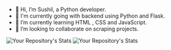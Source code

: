 - 👋 Hi, I’m Sushil, a Python developer.
- 👀 I'm currently going with backend using Python and Flask.
- 🌱 I’m currently learning HTML , CSS and JavaScript.
- 💞️ I’m looking to collaborate on scraping projects.

![Your Repository's Stats](https://github-readme-stats.vercel.app/api?username=sushil-rgb&show_icons=true)
![Your Repository's Stats](https://github-readme-stats.vercel.app/api/top-langs/?username=sushil-rgb&theme=blue-green)
